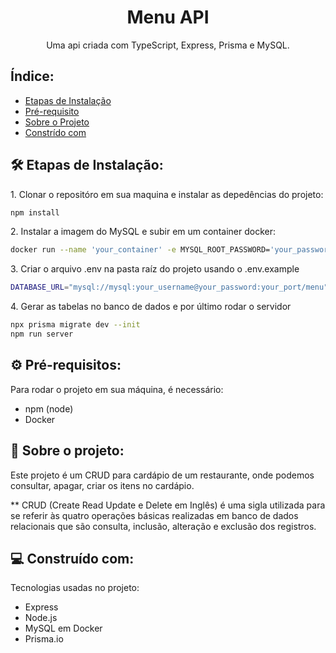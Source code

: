 <h1 align="center" id="title">Menu API</h1>

<p align="center" id="description">Uma api criada com TypeScript, Express, Prisma e MySQL.</p>

<h2>Índice:</h2>

* [Etapas de Instalação](#etapas-de-instalacao)
* [Pré-requisito](#pre-requisitos)
* [Sobre o Projeto](#sobre-o-projeto)
* [Constrído com](#construido-com)

  
<h2 id="etapas-de-instalacao">🛠️ Etapas de Instalação:</h2>

<p>1. Clonar o repositóro em sua maquina e instalar as depedências do projeto:</p>

```bash
npm install
```

<p>2. Instalar a imagem do MySQL e subir em um container docker:</p>

```bash
docker run --name 'your_container' -e MYSQL_ROOT_PASSWORD='your_password' -p 'your_port:3306' mysql
```

<p>3. Criar o arquivo .env na pasta raíz do projeto usando o .env.example</p>

```bash
DATABASE_URL="mysql://mysql:your_username@your_password:your_port/menu"
```

<p>4. Gerar as tabelas no banco de dados e por último rodar o servidor</p>

```bash
npx prisma migrate dev --init
npm run server
```

<h2 id="pre-requisitos">⚙️ Pré-requisitos:</h2>
<p>Para rodar o projeto em sua máquina, é necessário:

* npm (node)
* Docker
</p>

<h2 title="sobre-o-projeto">📑 Sobre o projeto:</h2>
<p>Este projeto é um CRUD para cardápio de um restaurante, onde podemos consultar, apagar, criar os itens no cardápio.

** CRUD (Create Read Update e Delete em Inglês) é uma sigla utilizada para se referir às quatro operações básicas realizadas em banco de dados relacionais que são consulta, inclusão, alteração e exclusão dos registros. </p>
  
  
<h2 title="construido-com">💻 Construído com:</h2>

Tecnologias usadas no projeto:

*   Express
*   Node.js
*   MySQL em Docker
*   Prisma.io



